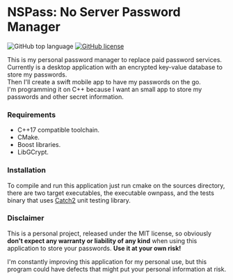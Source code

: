 # NSPass: No Server Password Manager
![GitHub top language](https://img.shields.io/github/languages/top/mbassale/nspass) [![GitHub license](https://img.shields.io/github/license/mbassale/nspass)](https://github.com/mbassale/nspass/blob/main/LICENSE) 

This is my personal password manager to replace paid password services.  
Currently is a desktop application with an encrypted key-value database to store my passwords.  
Then I'll create a swift mobile app to have my passwords on the go.  
I'm programming it on C++ because I want an small app to store my passwords and other secret information.

### Requirements
- C++17 compatible toolchain.
- CMake.
- Boost libraries.
- LibGCrypt.

### Installation

To compile and run this application just run cmake on the sources directory, 
there are two target executables, the executable ownpass, and the tests binary 
that uses [Catch2](https://github.com/catchorg/Catch2) unit testing library.

### Disclaimer

This is a personal project, released under the MIT license, so obviously **don't
expect any warranty or liability of any kind** when using this application to
store your passwords. **Use it at your own risk!**  

I'm constantly improving this application for my personal use, but this program 
could have defects that might put your personal information at risk.
